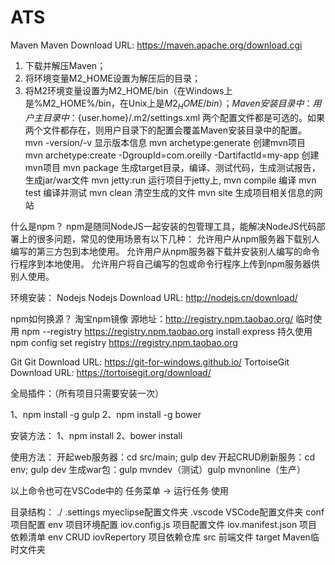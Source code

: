 # ATS
Maven
Maven Download URL: https://maven.apache.org/download.cgi
1. 下载并解压Maven；
2. 将环境变量M2_HOME设置为解压后的目录；
3. 将M2环境变量设置为M2_HOME/bin（在Windows上是%M2_HOME%/bin，在Unix上是$M2_HOME/bin）；
Maven安装目录中：%M2_HOME%/conf/settings.xml
用户主目录中：${user.home}/.m2/settings.xml
两个配置文件都是可选的。如果两个文件都存在，则用户目录下的配置会覆盖Maven安装目录中的配置。
mvn -version/-v 显示版本信息
mvn archetype:generate 创建mvn项目
mvn archetype:create -DgroupId=com.oreilly -DartifactId=my-app 创建mvn项目
mvn package 生成target目录，编译、测试代码，生成测试报告，生成jar/war文件
mvn jetty:run 运行项目于jetty上,
mvn compile 编译
mvn test 编译并测试
mvn clean 清空生成的文件
mvn site 生成项目相关信息的网站


什么是npm？
npm是随同NodeJS一起安装的包管理工具，能解决NodeJS代码部署上的很多问题，常见的使用场景有以下几种：
允许用户从npm服务器下载别人编写的第三方包到本地使用。
允许用户从npm服务器下载并安装别人编写的命令行程序到本地使用。
允许用户将自己编写的包或命令行程序上传到npm服务器供别人使用。


环境安装：
Nodejs
Nodejs Download URL: http://nodejs.cn/download/

npm如何换源？
淘宝npm镜像 源地址：http://registry.npm.taobao.org/
临时使用 npm --registry https://registry.npm.taobao.org install express
持久使用 npm config set registry https://registry.npm.taobao.org

Git
Git Download URL: https://git-for-windows.github.io/
TortoiseGit Download URL: https://tortoisegit.org/download/

全局插件：（所有项目只需要安装一次）

1、npm install -g gulp 
2、npm install -g bower

安装方法：
1、npm install
2、bower install

使用方法：
开起web服务器：cd src/main; gulp dev 
开起CRUD刷新服务：cd env; gulp dev
生成war包：gulp mvndev（测试）gulp mvnonline（生产）

以上命令也可在VSCode中的 任务菜单 -> 运行任务 使用

目录结构：
./
.settings myeclipse配置文件夹
.vscode VSCode配置文件夹
conf 项目配置
env 项目环境配置
iov.config.js 项目配置文件
iov.manifest.json 项目依赖清单
env CRUD
iovRepertory 项目依赖仓库
src 前端文件
target Maven临时文件夹
